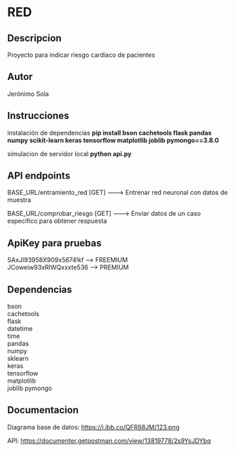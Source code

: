 # RED

## Descripcion

Proyecto para indicar riesgo cardiaco de pacientes

## Autor

Jerónimo Sola

## Instrucciones

instalación de dependencias
**pip install bson cachetools flask pandas numpy scikit-learn keras tensorflow matplotlib joblib pymongo==3.8.0**

simulacion de servidor local
**python api.py** 

## API endpoints

BASE_URL/entramiento_red  [GET]  ---> Entrenar red neuronal con datos de muestra

BASE_URL/comprobar_riesgo [GET]  ---> Enviar datos de un caso especifico para obtener respuesta

## ApiKey para pruebas

SAxJI93958X909x5674!kf --> FREEMIUM  
JCoweiw93xRIWQxxxte536 --> PREMIUM

## Dependencias

bson  
cachetools  
flask  
datetime  
time  
pandas  
numpy  
sklearn  
keras  
tensorflow  
matplotlib  
joblib
pymongo


## Documentacion 

Diagrama base de datos: https://i.ibb.co/QFR88JM/123.png

API: https://documenter.getpostman.com/view/13819778/2s9YsJDYbq

